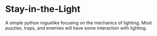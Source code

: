 Stay-in-the-Light
=================

A simple python roguelike focusing on the mechanics of lighting. Most puzzles, traps, and enemies will have some interaction with lighting.
